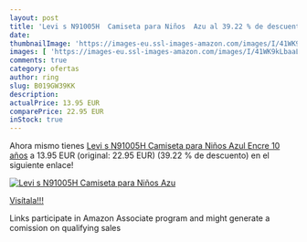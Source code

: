 ```yaml
---
layout: post
title: 'Levi s N91005H  Camiseta para Niños  Azu al 39.22 % de descuento'
date: 
thumbnailImage: 'https://images-eu.ssl-images-amazon.com/images/I/41WK9kLbaaL._SL200_.jpg'
images: [ 'https://images-eu.ssl-images-amazon.com/images/I/41WK9kLbaaL._SL200_.jpg' ]
comments: true
category: ofertas
author: ring
slug: B019GW39KK
description:
actualPrice: 13.95 EUR
comparePrice: 22.95 EUR
inStock: true
---
```


Ahora mismo tienes [Levi s N91005H  Camiseta para Niños  Azul  Encre   10 años](https://www.amazon.es/dp/B019GW39KK/?tag=tolees-21) a 13.95 EUR (original: 22.95 EUR) (39.22 %  de descuento) en el siguiente enlace!

[![Levi s N91005H  Camiseta para Niños  Azu](https://images-eu.ssl-images-amazon.com/images/I/41WK9kLbaaL._SL200_.jpg)](https://www.amazon.es/dp/B019GW39KK/?tag=tolees-21)

[Visítala!!!](https://www.amazon.es/dp/B019GW39KK/?tag=tolees-21)

Links participate in Amazon Associate program and might generate a comission on qualifying sales
